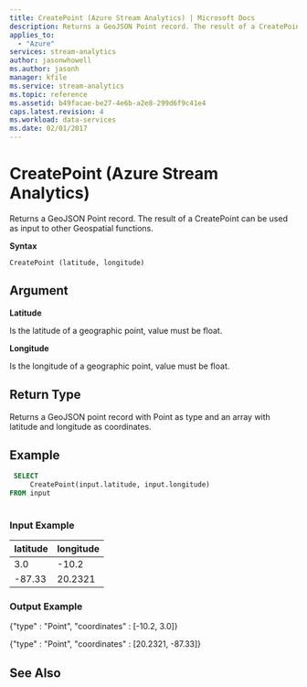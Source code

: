 ```yaml
---
title: CreatePoint (Azure Stream Analytics) | Microsoft Docs
description: Returns a GeoJSON Point record. The result of a CreatePoint can be used as input to other Geospatial functions.
applies_to: 
  - "Azure"
services: stream-analytics
author: jasonwhowell
ms.author: jasonh
manager: kfile
ms.service: stream-analytics
ms.topic: reference
ms.assetid: b49facae-be27-4e6b-a2e8-299d6f9c41e4
caps.latest.revision: 4
ms.workload: data-services
ms.date: 02/01/2017
---
```


# CreatePoint (Azure Stream Analytics)
  Returns a GeoJSON Point record. The result of a CreatePoint can be used as input to other Geospatial functions.  
  
 **Syntax**  
  
```  
CreatePoint (latitude, longitude)  
```  
  
## Argument  
 **Latitude**  
  
 Is the latitude of a geographic point, value must be float.  
  
 **Longitude**  
  
 Is the longitude of a geographic point, value must be float.  
  
## Return Type  
 Returns a GeoJSON point record with Point as type and an array with latitude and longitude as coordinates.  
  
## Example  
  
```SQL  
 SELECT  
     CreatePoint(input.latitude, input.longitude)  
FROM input  
  
```  
  
### Input Example  
  
|latitude|longitude|  
|--------------|---------------|  
|3.0|-10.2|  
|-87.33|20.2321|  
  
### Output Example  
 {"type" : "Point", "coordinates" : [-10.2, 3.0]}  
  
 {"type" : "Point", "coordinates" : [20.2321, -87.33]}  
  
## See Also  

  
  
